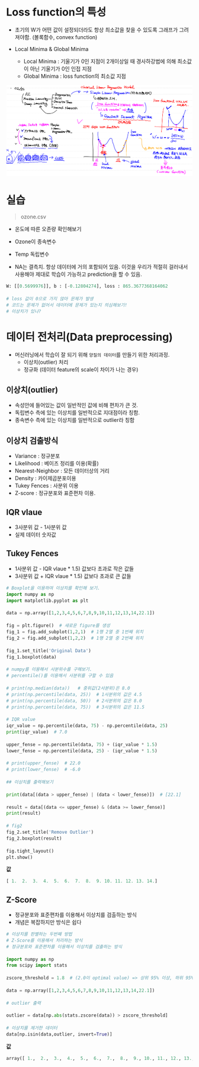 # Loss function의 특성

* 초기의 W가 어떤 값이 설정되더라도 항상 최소값을 찾을 수 있도록 그래프가 그려져야함. (볼록함수, convex function)

* Local Minima & Global Minima

  * Local Minima : 기울기가 0인 지점이 2개이상일 때 경사하강법에 의해 최소값이 아닌 기울기가 0인 인접 지점
  * Global Minima : loss function의 최소값 지점 

  

![](md-images/loss%20function%ED%8A%B9%EC%84%B1.PNG)



# 실습

> ozone.csv 

 

* 온도에 따른 오존량 확인해보기

* Ozone이 종속변수

* Temp 독립변수
* NA는 결측치. 항상 데이터에 거의 포함되어 있음. 이것을 우리가 적절히 걸러내서 사용해야 제대로 학습이 가능하고 prediction을 할 수 있음.

```python
W: [[0.5699976]], b : [-0.12804274], loss : 865.3677368164062

# loss 값이 0으로 가지 않아 문제가 발생 
# 코드는 문제가 없어서 데이터에 문제가 있는지 의심해보기!
# 이상치가 있나?
```





# 데이터 전처리(Data preprocessing)

* 머신러닝에서 학습이 잘 되기 위해 `양질의 데이터`를 만들기 위한 처리과정.
  * 이상치(outlier) 처리
  * 정규화 (데이터 feature의 scale이 차이가 나는 경우)



## 이상치(outlier)

* 속성안에 들어있는 값이 일반적인 값에 비해 편차가 큰 것.
* 독립변수 측에 있는 이상치를 일반적으로 지대점이라 칭함.
* 종속변수 측에 있는 이상치를 일반적으로 outlier라 칭함



## 이상치 검출방식

* Variance : 정규분포
* Likelihood : 베이즈 정리를 이용(확률)
* Nearest-Neighbor : 모든 데이터상의 거리
* Density : 카이제곱분포이용
* Tukey Fences : 사분위 이용
* Z-score : 정규분포와 표준편차 이용.



##  IQR vlaue

* 3사분위 값 - 1사분위 값
* 실제 데이터 숫자값



## Tukey Fences

* 1사분위 값 - IQR vlaue * 1.5) 값보다 초과로 작은 값들
* 3사분위 값 + IQR vlaue * 1.5) 값보다 초과로 큰 값들

```python
# Boxplot을 이용하여 이상치를 확인해 보기.
import numpy as np
import matplotlib.pyplot as plt

data = np.array([1,2,3,4,5,6,7,8,9,10,11,12,13,14,22.1])

fig = plt.figure()  # 새로운 figure를 생성
fig_1 = fig.add_subplot(1,2,1)  # 1행 2열 중 1번째 위치
fig_2 = fig.add_subplot(1,2,2)  # 1행 2열 중 2번째 위치

fig_1.set_title('Original Data')
fig_1.boxplot(data)

# numpy를 이용해서 사분위수를 구해보기.
# percentile()를 이용해서 사분위를 구할 수 있음

# print(np.median(data))   # 중위값(2사분위)은 8.0
# print(np.percentile(data, 25))  # 1사분위의 값은 4.5
# print(np.percentile(data, 50))  # 2사분위의 값은 8.0
# print(np.percentile(data, 75))  # 3사분위의 값은 11.5

# IQR value
iqr_value = np.percentile(data, 75) - np.percentile(data, 25)
print(iqr_value)  # 7.0

upper_fense = np.percentile(data, 75) + (iqr_value * 1.5)
lower_fense = np.percentile(data, 25) - (iqr_value * 1.5)

# print(upper_fense)  # 22.0
# print(lower_fense)  # -6.0

## 이상치를 출력해보기

print(data[(data > upper_fense) | (data < lower_fense)])  # [22.1]

result = data[(data <= upper_fense) & (data >= lower_fense)]
print(result)

# fig2
fig_2.set_title('Remove Outlier')
fig_2.boxplot(result)

fig.tight_layout()
plt.show()
```



**값**

```python
[ 1.  2.  3.  4.  5.  6.  7.  8.  9. 10. 11. 12. 13. 14.]
```



## Z-Score

* 정규분포와 표준편차를 이용해서 이상치를 검출하는 방식
* 개념은 복잡하지만 방식은 쉽다

```python
# 이상치를 판별하는 두번째 방법
# Z-Score를 이용해서 처리하는 방식
# 정규분포와 표준편차를 이용해서 이상치를 검출하는 방식

import numpy as np
from scipy import stats

zscore_threshold = 1.8  # (2.0이 optimal value) => 상위 95% 이상, 하위 95% 이하

data = np.array([1,2,3,4,5,6,7,8,9,10,11,12,13,14,22.1])

# outlier 출력

outlier = data[np.abs(stats.zscore(data)) > zscore_threshold]

# 이상치를 제거한 데이터
data[np.isin(data,outlier, invert=True)]
```



**값**

```python
array([ 1.,  2.,  3.,  4.,  5.,  6.,  7.,  8.,  9., 10., 11., 12., 13., 14.])
```



